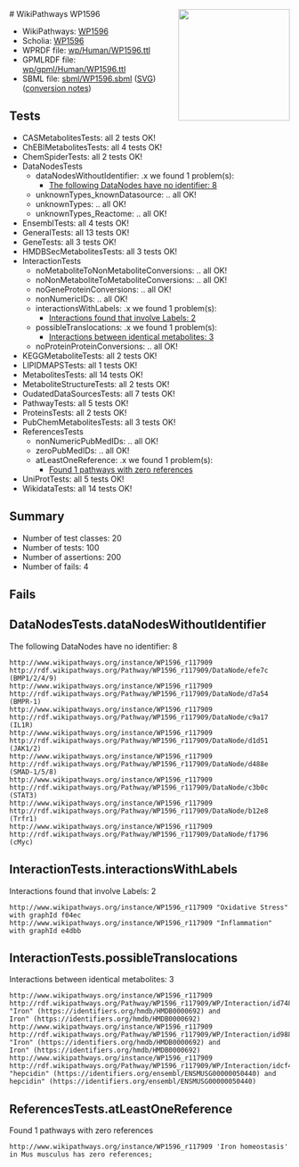 <img style="float: right; width: 200px" src="../logo.png" />
# WikiPathways WP1596

* WikiPathways: [WP1596](https://identifiers.org/wikipathways:WP1596)
* Scholia: [WP1596](https://scholia.toolforge.org/wikipathways/WP1596)
* WPRDF file: [wp/Human/WP1596.ttl](../wp/Human/WP1596.ttl)
* GPMLRDF file: [wp/gpml/Human/WP1596.ttl](../wp/gpml/Human/WP1596.ttl)
* SBML file: [sbml/WP1596.sbml](../sbml/WP1596.sbml) ([SVG](../sbml/WP1596.svg)) ([conversion notes](../sbml/WP1596.txt))

## Tests
* CASMetabolitesTests: all 2 tests OK!
* ChEBIMetabolitesTests: all 4 tests OK!
* ChemSpiderTests: all 2 tests OK!
* DataNodesTests
    * dataNodesWithoutIdentifier: .x we found 1 problem(s):
        * [The following DataNodes have no identifier: 8](#d2d32fa7)
    * unknownTypes_knownDatasource: .. all OK!
    * unknownTypes: .. all OK!
    * unknownTypes_Reactome: .. all OK!
* EnsemblTests: all 4 tests OK!
* GeneralTests: all 13 tests OK!
* GeneTests: all 3 tests OK!
* HMDBSecMetabolitesTests: all 3 tests OK!
* InteractionTests
    * noMetaboliteToNonMetaboliteConversions: .. all OK!
    * noNonMetaboliteToMetaboliteConversions: .. all OK!
    * noGeneProteinConversions: .. all OK!
    * nonNumericIDs: .. all OK!
    * interactionsWithLabels: .x we found 1 problem(s):
        * [Interactions found that involve Labels: 2](#630d2679)
    * possibleTranslocations: .x we found 1 problem(s):
        * [Interactions between identical metabolites: 3](#d59038c6)
    * noProteinProteinConversions: .. all OK!
* KEGGMetaboliteTests: all 2 tests OK!
* LIPIDMAPSTests: all 1 tests OK!
* MetabolitesTests: all 14 tests OK!
* MetaboliteStructureTests: all 2 tests OK!
* OudatedDataSourcesTests: all 7 tests OK!
* PathwayTests: all 5 tests OK!
* ProteinsTests: all 2 tests OK!
* PubChemMetabolitesTests: all 3 tests OK!
* ReferencesTests
    * nonNumericPubMedIDs: .. all OK!
    * zeroPubMedIDs: .. all OK!
    * atLeastOneReference: .x we found 1 problem(s):
        * [Found 1 pathways with zero references](#35eb778e)
* UniProtTests: all 5 tests OK!
* WikidataTests: all 14 tests OK!


## Summary

* Number of test classes: 20
* Number of tests: 100
* Number of assertions: 200
* Number of fails: 4

## Fails

<a name="d2d32fa7" />

## DataNodesTests.dataNodesWithoutIdentifier

The following DataNodes have no identifier: 8
```
http://www.wikipathways.org/instance/WP1596_r117909 http://rdf.wikipathways.org/Pathway/WP1596_r117909/DataNode/efe7c (BMP1/2/4/9)
http://www.wikipathways.org/instance/WP1596_r117909 http://rdf.wikipathways.org/Pathway/WP1596_r117909/DataNode/d7a54 (BMPR-1)
http://www.wikipathways.org/instance/WP1596_r117909 http://rdf.wikipathways.org/Pathway/WP1596_r117909/DataNode/c9a17 (IL1R)
http://www.wikipathways.org/instance/WP1596_r117909 http://rdf.wikipathways.org/Pathway/WP1596_r117909/DataNode/d1d51 (JAK1/2)
http://www.wikipathways.org/instance/WP1596_r117909 http://rdf.wikipathways.org/Pathway/WP1596_r117909/DataNode/d488e (SMAD-1/5/8)
http://www.wikipathways.org/instance/WP1596_r117909 http://rdf.wikipathways.org/Pathway/WP1596_r117909/DataNode/c3b0c (STAT3)
http://www.wikipathways.org/instance/WP1596_r117909 http://rdf.wikipathways.org/Pathway/WP1596_r117909/DataNode/b12e8 (Trfr1)
http://www.wikipathways.org/instance/WP1596_r117909 http://rdf.wikipathways.org/Pathway/WP1596_r117909/DataNode/f1796 (cMyc)
```

<a name="630d2679" />

## InteractionTests.interactionsWithLabels

Interactions found that involve Labels: 2
```
http://www.wikipathways.org/instance/WP1596_r117909 "Oxidative Stress" with graphId f04ec
http://www.wikipathways.org/instance/WP1596_r117909 "Inflammation" with graphId e4dbb
```

<a name="d59038c6" />

## InteractionTests.possibleTranslocations

Interactions between identical metabolites: 3
```
http://www.wikipathways.org/instance/WP1596_r117909 http://rdf.wikipathways.org/Pathway/WP1596_r117909/WP/Interaction/id748d82f "Iron" (https://identifiers.org/hmdb/HMDB0000692) and 
Iron" (https://identifiers.org/hmdb/HMDB0000692)
http://www.wikipathways.org/instance/WP1596_r117909 http://rdf.wikipathways.org/Pathway/WP1596_r117909/WP/Interaction/id988524b3 "Iron" (https://identifiers.org/hmdb/HMDB0000692) and 
Iron" (https://identifiers.org/hmdb/HMDB0000692)
http://www.wikipathways.org/instance/WP1596_r117909 http://rdf.wikipathways.org/Pathway/WP1596_r117909/WP/Interaction/idcf4701b4 "hepcidin" (https://identifiers.org/ensembl/ENSMUSG00000050440) and 
hepcidin" (https://identifiers.org/ensembl/ENSMUSG00000050440)
```

<a name="35eb778e" />

## ReferencesTests.atLeastOneReference

Found 1 pathways with zero references
```
http://www.wikipathways.org/instance/WP1596_r117909 'Iron homeostasis' in Mus musculus has zero references; 
```

